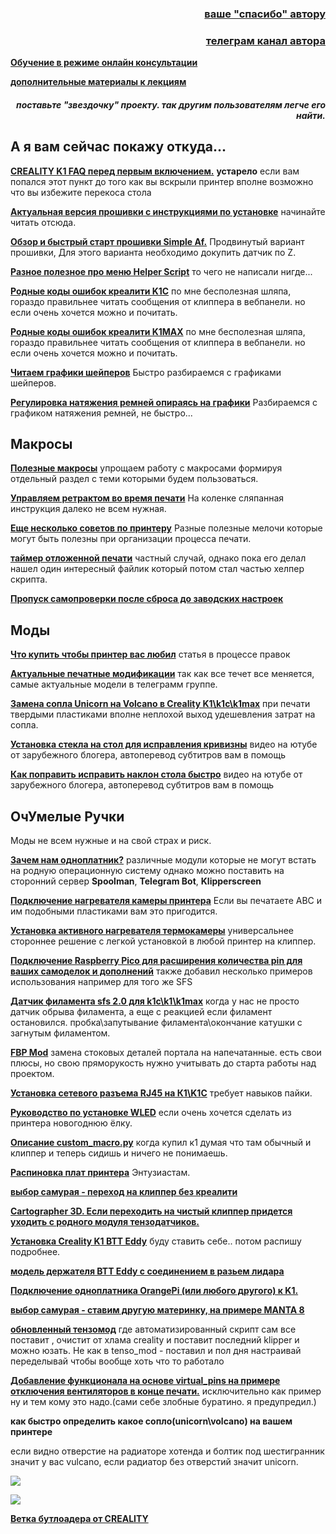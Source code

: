 <h3 align="right"><a href="https://www.tinkoff.ru/rm/yakovleva.irina203/51ZSr71845" target="_blank">ваше "спасибо" автору</a></h3>
<h3 align="right"><a href="https://t.me/tombraider2006" target="_blank">телеграм канал автора</a></h3>

[**Обучение в режиме онлайн консультации**](kurs.md)

[**дополнительные материалы к лекциям**](/extras/readme.md)


<h5 align="right">поставьте "звездочку" проекту. так другим пользователям легче его найти.</h5>

<h2>А я вам сейчас покажу откуда...</h2>

[**CREALITY K1 FAQ перед первым включением.**](/random/before_use.md) **устарело** если вам попался этот пункт до того как вы вскрыли принтер вполне возможно что вы избежите перекоса стола


[**Актуальная версия прошивки с инструкциями по установке**](/version_config/readme.md) начинайте читать отсюда.


[**Обзор и быстрый старт прошивки Simple Af.**](/version_config/SimpleAF.md) Продвинутый вариант прошивки, Для этого варианта необходимо докупить датчик по Z.


[**Разное полезное про меню Helper Script**](/random/menu.md) то чего не написали нигде...

[**Родные коды ошибок креалити K1C**](https://store.creality.com/blogs/all/creality-k1c-fault-codes) по мне бесполезная шляпа, гораздо правильнее читать сообщения от клиппера в вебпанели. но если очень хочется можно и почитать. 

[**Родные коды ошибок креалити K1MAX**](https://store.creality.com/blogs/all/creality-k1-max-fault-codes-list) по мне бесполезная шляпа, гораздо правильнее читать сообщения от клиппера в вебпанели. но если очень хочется можно и почитать. 

[**Читаем графики шейперов**](/shaper/readme.md) Быстро разбираемся с графиками шейперов.

[**Регулировка натяжения ремней опираясь на графики**](/random/belts/readme.md) Разбираемся с графиком натяжения ремней, не быстро...

<h2>Макросы</h2>

[**Полезные макросы**](/macros_helpfull/readme.md) упрощаем работу с макросами формируя отдельный раздел с теми которыми будем пользоваться.

[**Управляем ретрактом во время печати**](/retract/readme.md) На коленке сляпанная инструкция далеко не всем нужная. 

[**Еще несколько советов по принтеру**](/ferma/readme.md) Разные полезные мелочи которые могут быть полезны при организации процесса печати.

[**таймер отложенной печати**](/random/timer.md) частный случай, однако пока его делал  нашел один интересный файлик который потом стал частью хелпер скрипта. 

[**Пропуск самопроверки после сброса до заводских настроек**](/random/reset.md)

<h2>Моды</h2>

[**Что купить чтобы принтер вас любил**](/what_2_buy/readme.md) статья в процессе правок

[**Актуальные печатные модификации**](https://t.me/crealityK1rus/16778) так как все течет все меняется, самые актуальные модели в телеграмм группе. 

[**Замена сопла Unicorn на Volcano в Creality K1\k1c\k1max**](https://3dtoday.ru/blogs/dimix200612/zamena-sopla-unicorn-na-volcano-v-creality-k1) при печати твердыми пластиками вполне неплохой выход удешевления затрат на сопла.

[**Установка стекла на стол для исправления кривизны**](https://www.youtube.com/watch?v=6vU0u630IjU&t=867s&ab_channel=ZeroDotCMD) видео на ютубе от зарубежного блогера, автоперевод субтитров вам в помощь 

[**Как поправить исправить наклон стола быстро**](https://www.youtube.com/watch?v=S2d_9Ysz-Q8&ab_channel=ZeroDotCMD) видео на ютубе от зарубежного блогера, автоперевод субтитров вам в помощь 

<h2>ОчУмелые Ручки</h2> Моды не всем нужные и на свой страх и риск.

[**Зачем нам одноплатник?**](/random/pi.md) различные модули которые не могут встать на родную операционную систему однако можно поставить на сторонний сервер **Spoolman**, **Telegram Bot**, **Klipperscreen**

[**Подключение нагревателя камеры принтера**](/random/heater_chamber/readme.md) Если вы печатаете АBC и им подобными пластиками вам это пригодится.

[**Установка активного нагревателя термокамеры**](https://docs.idryer.org/iHeater/README_ru/) универсальнее стороннее решение с легкой установкой в любой принтер на клиппер.


[**Подключение Raspberry Pico для расширения количества pin для ваших самоделок и дополнений**](/usb/readme.md) также добавил несколько примеров использования например для того же SFS

[**Датчик филамента sfs 2.0 для k1c\k1\k1max**](/sfs/readme.md) когда у нас не просто датчик обрыва филамента, а еще с реакцией если филамент остановился. пробка\запутывание филамента\окончание катушки с загнутым филаментом.


[**FBP Mod**](https://github.com/tlace17/K1-Flanged-Bearing-Project) замена стоковых деталей портала на напечатанные. есть свои плюсы, но свою пряморукость нужно учитывать до старта работы над проектом.

[**Установка сетевого разъема RJ45 на К1\K1C**](/random/ethernet.md) требует навыков пайки. 

[**Руководство по установке WLED**](https://github.com/Gliptopolis/WLED_Klipper) если очень хочется сделать из принтера новогоднюю ёлку.

[**Описание custom_macro.py**](/random/custom_macro.md) когда купил к1 думая что там обычный и клиппер и теперь сидишь и ничего не понимаешь.

[**Распиновка плат принтера**](https://docs.google.com/presentation/d/1f6kJbMq7uSggC33zmIfcTPdG6r50PbbDut14u9vAcZA/edit#slide=id.g2c17ef9f2a4_0_0) Энтузиастам.

[**выбор самурая - переход на клиппер без креалити**](https://github.com/pellcorp/creality/wiki/K1-Stock-Mainboard-Less-Creality)

[**Cartographer 3D. Если переходить на чистый клиппер придется уходить с родного модуля тензодатчиков.**](https://docs.cartographer3d.com/cartographer-probe/installation-and-setup/creality-k1-and-k1-max-specific)

[**Установка Creality K1 BTT Eddy**](https://ballaswag.github.io/blog/creality-k1-btt-eddy-guide/) буду ставить себе.. потом распишу подробнее.

[**модель держателя BTT Eddy с соединением в разьем лидара**](https://www.printables.com/model/1040464-btteddy-creality-k1-k1c-k1-max-mount)

[**Подключение одноплатника OrangePi (или любого другого) к K1.**](https://github.com/Lukich86/K1-host-conversion)

[**выбор самурая - ставим другую материнку, на примере MANTA 8**](https://docs.google.com/document/d/1aXhsg2oq-k43R_2uWEkFxx4bUmE72XdTxru3hAUbRM0/edit?tab=t.0)

[**обновленный тензомод**](https://github.com/Sekilsgs2/creality_pellcorp) где автоматизированный скрипт сам все поставит , очистит от хлама creality и поставит последний klipper  и можно юзать. Не как в tenso_mod - поставил и пол дня настраивай переделывай чтобы вообще хоть что то работало


[**Добавление функционала на основе virtual_pins на примере отключения вентиляторов в конце печати.**](/random/pins.md) исключительно как пример ну и тем кому это надо.(сами себе злобные буратино. я предупредил.)


**как быстро определить какое сопло(unicorn\volcano) на вашем принтере**

если видно отверстие на радиаторе хотенда и болтик под шестигранник значит у вас vulcano, если радиатор без отверстий значит unicorn.

![](/random/vulcano.jpg)

![](/random/unicorn.jpg)


[**Ветка бутлоадера от CREALITY**](https://github.com/CrealityOfficial/K1_Series_Annex/releases/tag/V1.0.0)


